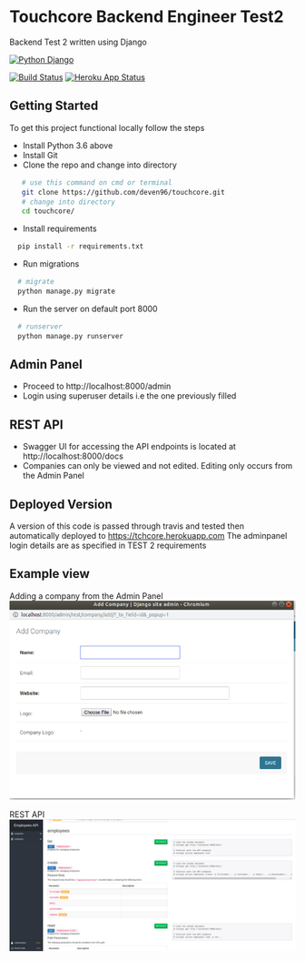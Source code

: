 # Touchcore Backend Engineer Test2

Backend Test 2 written using Django

[![Python Django](https://img.shields.io/badge/Python-Django-blue.svg)](https://www.djangoproject.com/)

[![Build Status](https://travis-ci.org/deven96/touchcore.svg?branch=master)](https://travis-ci.org/deven96/touchcore)
[![Heroku App Status](http://heroku-shields.herokuapp.com/tchcore)](https://tchcore.herokuapp.com)


## Getting Started

To get this project functional locally follow the steps

- Install Python 3.6 above
- Install Git
- Clone the repo and change into directory
 
 ``` bash
    # use this command on cmd or terminal
    git clone https://github.com/deven96/touchcore.git
    # change into directory
    cd touchcore/
 ```

- Install requirements

```bash
  pip install -r requirements.txt
```

- Run migrations

```bash
  # migrate
  python manage.py migrate
```

- Run the server on default port 8000

```bash
  # runserver
  python manage.py runserver
```


## Admin Panel

- Proceed to http://localhost:8000/admin
- Login using superuser details i.e the one previously filled

## REST API

- Swagger UI for accessing the API endpoints is located at http://localhost:8000/docs
- Companies can only be viewed and not edited. Editing only occurs from the Admin Panel

## Deployed Version

A version of this code is passed through travis and tested then automatically deployed to
https://tchcore.herokuapp.com
The adminpanel login details are as specified in TEST 2 requirements

## Example view

Adding a company from the Admin Panel
![Company view](examples/touchcore-company-example.png)

REST API
![REST](examples/touchcore-employees-api.png)
